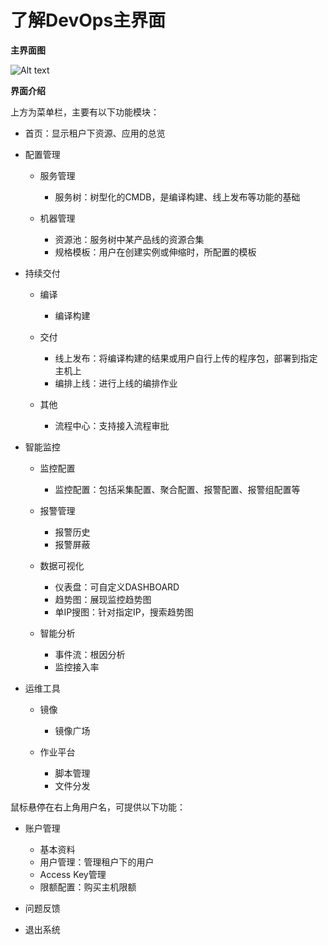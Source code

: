 # 了解DevOps主界面

**主界面图**
 
![Alt text](https://github.com/jdcloudcom/cn/blob/DevOps/image/DevOps/Operation3.png)

**界面介绍**

上方为菜单栏，主要有以下功能模块：

- 首页：显示租户下资源、应用的总览

- 配置管理

  - 服务管理
  
    - 服务树：树型化的CMDB，是编译构建、线上发布等功能的基础
    
  - 机器管理
  
    - 资源池：服务树中某产品线的资源合集
    - 规格模板：用户在创建实例或伸缩时，所配置的模板
    
- 持续交付

  - 编译
  
    - 编译构建
    
  - 交付
  
    - 线上发布：将编译构建的结果或用户自行上传的程序包，部署到指定主机上
    - 编排上线：进行上线的编排作业
    
  - 其他
  
    - 流程中心：支持接入流程审批
    
- 智能监控

  - 监控配置
  
    - 监控配置：包括采集配置、聚合配置、报警配置、报警组配置等
    
  - 报警管理
  
    - 报警历史
    - 报警屏蔽
    
  - 数据可视化
  
    - 仪表盘：可自定义DASHBOARD
    - 趋势图：展现监控趋势图
    - 单IP搜图：针对指定IP，搜索趋势图
    
  - 智能分析
  
    - 事件流：根因分析
    - 监控接入率
    
- 运维工具

  - 镜像
  
    - 镜像广场
    
  - 作业平台
  
    - 脚本管理
    - 文件分发

鼠标悬停在右上角用户名，可提供以下功能：

- 账户管理

  - 基本资料
  - 用户管理：管理租户下的用户
  - Access Key管理
  - 限额配置：购买主机限额
  
- 问题反馈

- 退出系统
